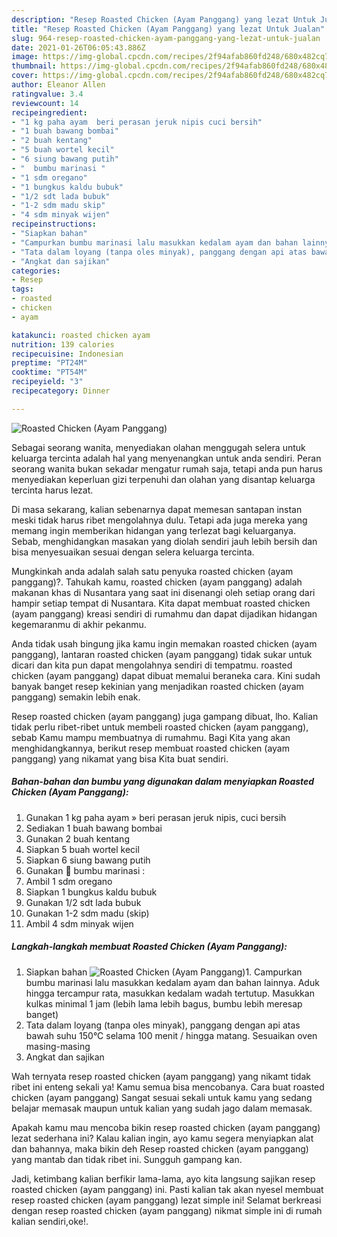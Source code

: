 ```yaml
---
description: "Resep Roasted Chicken (Ayam Panggang) yang lezat Untuk Jualan"
title: "Resep Roasted Chicken (Ayam Panggang) yang lezat Untuk Jualan"
slug: 964-resep-roasted-chicken-ayam-panggang-yang-lezat-untuk-jualan
date: 2021-01-26T06:05:43.886Z
image: https://img-global.cpcdn.com/recipes/2f94afab860fd248/680x482cq70/roasted-chicken-ayam-panggang-foto-resep-utama.jpg
thumbnail: https://img-global.cpcdn.com/recipes/2f94afab860fd248/680x482cq70/roasted-chicken-ayam-panggang-foto-resep-utama.jpg
cover: https://img-global.cpcdn.com/recipes/2f94afab860fd248/680x482cq70/roasted-chicken-ayam-panggang-foto-resep-utama.jpg
author: Eleanor Allen
ratingvalue: 3.4
reviewcount: 14
recipeingredient:
- "1 kg paha ayam  beri perasan jeruk nipis cuci bersih"
- "1 buah bawang bombai"
- "2 buah kentang"
- "5 buah wortel kecil"
- "6 siung bawang putih"
- "  bumbu marinasi "
- "1 sdm oregano"
- "1 bungkus kaldu bubuk"
- "1/2 sdt lada bubuk"
- "1-2 sdm madu skip"
- "4 sdm minyak wijen"
recipeinstructions:
- "Siapkan bahan"
- "Campurkan bumbu marinasi lalu masukkan kedalam ayam dan bahan lainnya. Aduk hingga tercampur rata, masukkan kedalam wadah tertutup. Masukkan kulkas minimal 1 jam (lebih lama lebih bagus, bumbu lebih meresap banget)"
- "Tata dalam loyang (tanpa oles minyak), panggang dengan api atas bawah suhu 150°C selama 100 menit / hingga matang. Sesuaikan oven masing-masing"
- "Angkat dan sajikan"
categories:
- Resep
tags:
- roasted
- chicken
- ayam

katakunci: roasted chicken ayam 
nutrition: 139 calories
recipecuisine: Indonesian
preptime: "PT24M"
cooktime: "PT54M"
recipeyield: "3"
recipecategory: Dinner

---
```



![Roasted Chicken (Ayam Panggang)](https://img-global.cpcdn.com/recipes/2f94afab860fd248/680x482cq70/roasted-chicken-ayam-panggang-foto-resep-utama.jpg)

Sebagai seorang wanita, menyediakan olahan menggugah selera untuk keluarga tercinta adalah hal yang menyenangkan untuk anda sendiri. Peran seorang  wanita bukan sekadar mengatur rumah saja, tetapi anda pun harus menyediakan keperluan gizi terpenuhi dan olahan yang disantap keluarga tercinta harus lezat.

Di masa  sekarang, kalian sebenarnya dapat memesan santapan instan meski tidak harus ribet mengolahnya dulu. Tetapi ada juga mereka yang memang ingin memberikan hidangan yang terlezat bagi keluarganya. Sebab, menghidangkan masakan yang diolah sendiri jauh lebih bersih dan bisa menyesuaikan sesuai dengan selera keluarga tercinta. 



Mungkinkah anda adalah salah satu penyuka roasted chicken (ayam panggang)?. Tahukah kamu, roasted chicken (ayam panggang) adalah makanan khas di Nusantara yang saat ini disenangi oleh setiap orang dari hampir setiap tempat di Nusantara. Kita dapat membuat roasted chicken (ayam panggang) kreasi sendiri di rumahmu dan dapat dijadikan hidangan kegemaranmu di akhir pekanmu.

Anda tidak usah bingung jika kamu ingin memakan roasted chicken (ayam panggang), lantaran roasted chicken (ayam panggang) tidak sukar untuk dicari dan kita pun dapat mengolahnya sendiri di tempatmu. roasted chicken (ayam panggang) dapat dibuat memalui beraneka cara. Kini sudah banyak banget resep kekinian yang menjadikan roasted chicken (ayam panggang) semakin lebih enak.

Resep roasted chicken (ayam panggang) juga gampang dibuat, lho. Kalian tidak perlu ribet-ribet untuk membeli roasted chicken (ayam panggang), sebab Kamu mampu membuatnya di rumahmu. Bagi Kita yang akan menghidangkannya, berikut resep membuat roasted chicken (ayam panggang) yang nikamat yang bisa Kita buat sendiri.

<!--inarticleads1-->

##### Bahan-bahan dan bumbu yang digunakan dalam menyiapkan Roasted Chicken (Ayam Panggang):

1. Gunakan 1 kg paha ayam » beri perasan jeruk nipis, cuci bersih
1. Sediakan 1 buah bawang bombai
1. Gunakan 2 buah kentang
1. Siapkan 5 buah wortel kecil
1. Siapkan 6 siung bawang putih
1. Gunakan  🥥 bumbu marinasi :
1. Ambil 1 sdm oregano
1. Siapkan 1 bungkus kaldu bubuk
1. Gunakan 1/2 sdt lada bubuk
1. Gunakan 1-2 sdm madu (skip)
1. Ambil 4 sdm minyak wijen




<!--inarticleads2-->

##### Langkah-langkah membuat Roasted Chicken (Ayam Panggang):

1. Siapkan bahan
<img src="https://img-global.cpcdn.com/steps/930cf771b293d6d5/160x128cq70/roasted-chicken-ayam-panggang-langkah-memasak-1-foto.jpg" alt="Roasted Chicken (Ayam Panggang)">1. Campurkan bumbu marinasi lalu masukkan kedalam ayam dan bahan lainnya. Aduk hingga tercampur rata, masukkan kedalam wadah tertutup. Masukkan kulkas minimal 1 jam (lebih lama lebih bagus, bumbu lebih meresap banget)
1. Tata dalam loyang (tanpa oles minyak), panggang dengan api atas bawah suhu 150°C selama 100 menit / hingga matang. Sesuaikan oven masing-masing
1. Angkat dan sajikan




Wah ternyata resep roasted chicken (ayam panggang) yang nikamt tidak ribet ini enteng sekali ya! Kamu semua bisa mencobanya. Cara buat roasted chicken (ayam panggang) Sangat sesuai sekali untuk kamu yang sedang belajar memasak maupun untuk kalian yang sudah jago dalam memasak.

Apakah kamu mau mencoba bikin resep roasted chicken (ayam panggang) lezat sederhana ini? Kalau kalian ingin, ayo kamu segera menyiapkan alat dan bahannya, maka bikin deh Resep roasted chicken (ayam panggang) yang mantab dan tidak ribet ini. Sungguh gampang kan. 

Jadi, ketimbang kalian berfikir lama-lama, ayo kita langsung sajikan resep roasted chicken (ayam panggang) ini. Pasti kalian tak akan nyesel membuat resep roasted chicken (ayam panggang) lezat simple ini! Selamat berkreasi dengan resep roasted chicken (ayam panggang) nikmat simple ini di rumah kalian sendiri,oke!.


